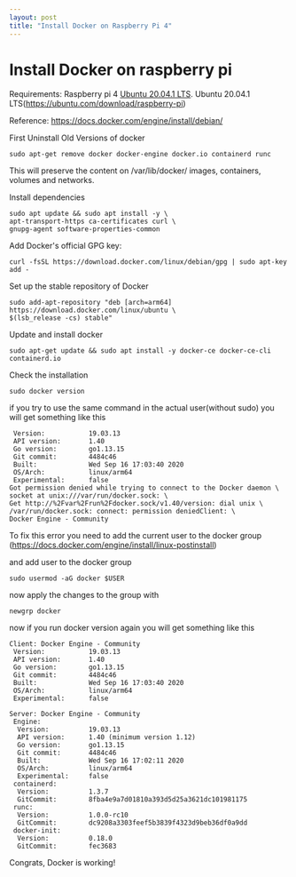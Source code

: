 ```yaml
---
layout: post
title: "Install Docker on Raspberry Pi 4"
---
```


# [](#header-1)Install Docker on raspberry pi

Requirements:
Raspberry pi 4
[Ubuntu 20.04.1 LTS]({{https://ubuntu.com/download/raspberry-pi}}).
Ubuntu 20.04.1 LTS(https://ubuntu.com/download/raspberry-pi)

Reference:
https://docs.docker.com/engine/install/debian/

First Uninstall Old Versions of docker

```shell
sudo apt-get remove docker docker-engine docker.io containerd runc
```

This will preserve the content on /var/lib/docker/ images, containers, volumes and networks.

Install dependencies

```shell
sudo apt update && sudo apt install -y \
apt-transport-https ca-certificates curl \
gnupg-agent software-properties-common
```

Add Docker's official GPG key:

```shell
curl -fsSL https://download.docker.com/linux/debian/gpg | sudo apt-key add -
```

Set up the stable repository of Docker
```shell
sudo add-apt-repository "deb [arch=arm64] https://download.docker.com/linux/ubuntu \
$(lsb_release -cs) stable"
```
Update and install docker
```shell
sudo apt-get update && sudo apt install -y docker-ce docker-ce-cli containerd.io
```
Check the installation
```shell
sudo docker version
```
if you try to use the same command in the actual user(without sudo) you will get something like this
```shell
 Version:           19.03.13
 API version:       1.40
 Go version:        go1.13.15
 Git commit:        4484c46
 Built:             Wed Sep 16 17:03:40 2020
 OS/Arch:           linux/arm64
 Experimental:      false
Got permission denied while trying to connect to the Docker daemon \
socket at unix:///var/run/docker.sock: \
Get http://%2Fvar%2Frun%2Fdocker.sock/v1.40/version: dial unix \
/var/run/docker.sock: connect: permission deniedClient: \
Docker Engine - Community
```
To fix this error you need to add the current user to the docker group (https://docs.docker.com/engine/install/linux-postinstall)

and add user to the docker group
```shell
sudo usermod -aG docker $USER
```
now apply the changes to the group with
```shell
newgrp docker
```
now if you run docker version again you will get something like this
```shell
Client: Docker Engine - Community
 Version:           19.03.13
 API version:       1.40
 Go version:        go1.13.15
 Git commit:        4484c46
 Built:             Wed Sep 16 17:03:40 2020
 OS/Arch:           linux/arm64
 Experimental:      false

Server: Docker Engine - Community
 Engine:
  Version:          19.03.13
  API version:      1.40 (minimum version 1.12)
  Go version:       go1.13.15
  Git commit:       4484c46
  Built:            Wed Sep 16 17:02:11 2020
  OS/Arch:          linux/arm64
  Experimental:     false
 containerd:
  Version:          1.3.7
  GitCommit:        8fba4e9a7d01810a393d5d25a3621dc101981175
 runc:
  Version:          1.0.0-rc10
  GitCommit:        dc9208a3303feef5b3839f4323d9beb36df0a9dd
 docker-init:
  Version:          0.18.0
  GitCommit:        fec3683
```
Congrats, Docker is working!
